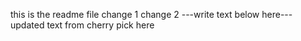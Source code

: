 this is the readme file
change 1
change 2
---write text below here---
updated text from cherry pick here
